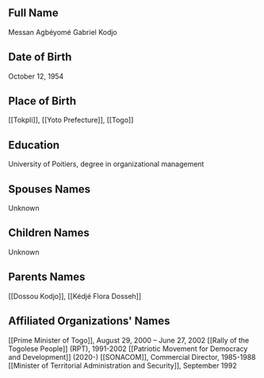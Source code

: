 ## Full Name
Messan Agbéyomé Gabriel Kodjo

## Date of Birth
October 12, 1954

## Place of Birth
[[Tokpli]], [[Yoto Prefecture]], [[Togo]]

## Education
University of Poitiers, degree in organizational management

## Spouses Names
Unknown

## Children Names
Unknown

## Parents Names
[[Dossou Kodjo]], [[Kédjé Flora Dosseh]]

## Affiliated Organizations' Names
[[Prime Minister of Togo]], August 29, 2000 – June 27, 2002
[[Rally of the Togolese People]] (RPT), 1991-2002
[[Patriotic Movement for Democracy and Development]] (2020-)
[[SONACOM]], Commercial Director, 1985-1988
[[Minister of Territorial Administration and Security]], September 1992

